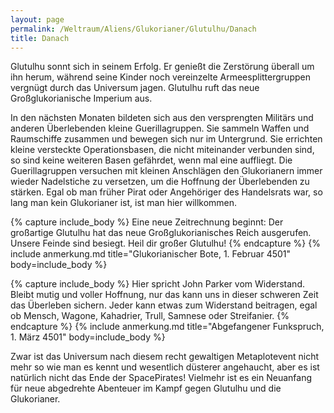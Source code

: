 ```yaml
---
layout: page
permalink: /Weltraum/Aliens/Glukorianer/Glutulhu/Danach
title: Danach
---
```




Glutulhu sonnt sich in seinem Erfolg. Er genießt die Zerstörung überall um ihn herum, während seine Kinder noch vereinzelte Armeesplittergruppen vergnügt durch das Universum jagen. Glutulhu ruft das neue Großglukorianische Imperium aus.

In den nächsten Monaten bildeten sich aus den versprengten Militärs und anderen Überlebenden kleine Guerillagruppen. Sie sammeln Waffen und Raumschiffe zusammen und bewegen sich nur im Untergrund. Sie errichten kleine versteckte Operationsbasen, die nicht miteinander verbunden sind, so sind keine weiteren Basen gefährdet, wenn mal eine auffliegt. Die Guerillagruppen versuchen mit kleinen Anschlägen den Glukorianern immer wieder Nadelstiche zu versetzen, um die Hoffnung der Überlebenden zu stärken. Egal ob man früher Pirat oder Angehöriger des Handelsrats war, so lang man kein Glukorianer ist, ist man hier willkommen.

{% capture include_body %}
Eine neue Zeitrechnung beginnt: Der großartige Glutulhu hat das neue Großglukorianisches Reich ausgerufen. Unsere Feinde sind besiegt. Heil dir großer Glutulhu!
{% endcapture %}
{% include anmerkung.md title="Glukorianischer Bote, 1. Februar 4501" body=include_body %}

{% capture include_body %}
Hier spricht John Parker vom Widerstand. Bleibt mutig und voller Hoffnung, nur das kann uns in dieser schweren Zeit das Überleben sichern. Jeder kann etwas zum Widerstand beitragen, egal ob Mensch, Wagone, Kahadrier, Trull, Samnese oder Streifanier.
{% endcapture %}
{% include anmerkung.md title="Abgefangener Funkspruch, 1. März 4501" body=include_body %}



Zwar ist das Universum nach diesem recht gewaltigen Metaplotevent nicht mehr so wie man es kennt und wesentlich düsterer angehaucht, aber es ist natürlich nicht das Ende der SpacePirates! Vielmehr ist es ein Neuanfang für neue abgedrehte Abenteuer im Kampf gegen Glutulhu und die Glukorianer.

